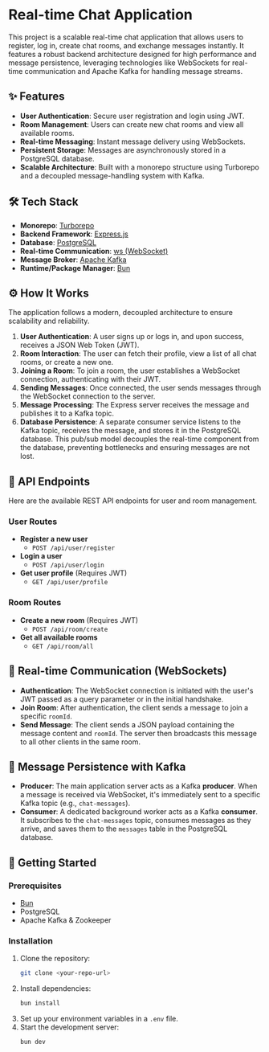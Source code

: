 # Real-time Chat Application

This project is a scalable real-time chat application that allows users to register, log in, create chat rooms, and exchange messages instantly. It features a robust backend architecture designed for high performance and message persistence, leveraging technologies like WebSockets for real-time communication and Apache Kafka for handling message streams.

## ✨ Features

* **User Authentication**: Secure user registration and login using JWT.
* **Room Management**: Users can create new chat rooms and view all available rooms.
* **Real-time Messaging**: Instant message delivery using WebSockets.
* **Persistent Storage**: Messages are asynchronously stored in a PostgreSQL database.
* **Scalable Architecture**: Built with a monorepo structure using Turborepo and a decoupled message-handling system with Kafka.

## 🛠️ Tech Stack

* **Monorepo**: [Turborepo](https://turbo.build/repo)
* **Backend Framework**: [Express.js](https://expressjs.com/)
* **Database**: [PostgreSQL](https://www.postgresql.org/)
* **Real-time Communication**: [ws (WebSocket)](https://github.com/websockets/ws)
* **Message Broker**: [Apache Kafka](https://kafka.apache.org/)
* **Runtime/Package Manager**: [Bun](https://bun.sh/)

## ⚙️ How It Works

The application follows a modern, decoupled architecture to ensure scalability and reliability.

1.  **User Authentication**: A user signs up or logs in, and upon success, receives a JSON Web Token (JWT).
2.  **Room Interaction**: The user can fetch their profile, view a list of all chat rooms, or create a new one.
3.  **Joining a Room**: To join a room, the user establishes a WebSocket connection, authenticating with their JWT.
4.  **Sending Messages**: Once connected, the user sends messages through the WebSocket connection to the server.
5.  **Message Processing**: The Express server receives the message and publishes it to a Kafka topic.
6.  **Database Persistence**: A separate consumer service listens to the Kafka topic, receives the message, and stores it in the PostgreSQL database. This pub/sub model decouples the real-time component from the database, preventing bottlenecks and ensuring messages are not lost.

## 🔌 API Endpoints

Here are the available REST API endpoints for user and room management.

### User Routes

* **Register a new user**
    * `POST /api/user/register`
* **Login a user**
    * `POST /api/user/login`
* **Get user profile** (Requires JWT)
    * `GET /api/user/profile`

### Room Routes

* **Create a new room** (Requires JWT)
    * `POST /api/room/create`
* **Get all available rooms**
    * `GET /api/room/all`

## 🚀 Real-time Communication (WebSockets)

* **Authentication**: The WebSocket connection is initiated with the user's JWT passed as a query parameter or in the initial handshake.
* **Join Room**: After authentication, the client sends a message to join a specific `roomId`.
* **Send Message**: The client sends a JSON payload containing the message content and `roomId`. The server then broadcasts this message to all other clients in the same room.

## 📨 Message Persistence with Kafka

* **Producer**: The main application server acts as a Kafka **producer**. When a message is received via WebSocket, it's immediately sent to a specific Kafka topic (e.g., `chat-messages`).
* **Consumer**: A dedicated background worker acts as a Kafka **consumer**. It subscribes to the `chat-messages` topic, consumes messages as they arrive, and saves them to the `messages` table in the PostgreSQL database.

## 🏁 Getting Started

### Prerequisites

* [Bun](https://bun.sh/)
* PostgreSQL
* Apache Kafka & Zookeeper

### Installation

1.  Clone the repository:
    ```bash
    git clone <your-repo-url>
    ```
2.  Install dependencies:
    ```bash
    bun install
    ```
3.  Set up your environment variables in a `.env` file.
4.  Start the development server:
    ```bash
    bun dev
    ````
